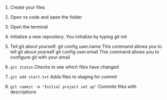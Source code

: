 1. Create your files

2. Open vs code and open the folder

3. Open the terminal

4. Initialize a new repository. You initialize by typing git init

5. Tell git about yourself. git config user.name This command allows you to tell git about yourself git config user.email This command allows you to configure git with your email

6. `git status` Checks to see which files have changed

7. `git add start.txt` Adds files to staging for commit

8. `git commit -m "Initial project set up"` Commits files with descriptions